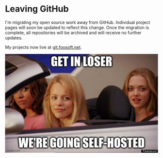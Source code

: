# Leaving GitHub

I'm migrating my open source work away from GitHub. Individual project pages will soon be updated to reflect this
change. Once the migration is complete, all repositories will be archived and will receive no further updates.

My projects now live at [git.foosoft.net](https://git.foosoft.net/alex).

![](img/moved.jpg)
